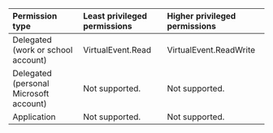 |Permission type|Least privileged permissions|Higher privileged permissions|
|:---|:---|:---|
|Delegated (work or school account)|VirtualEvent.Read|VirtualEvent.ReadWrite|
|Delegated (personal Microsoft account)|Not supported.|Not supported.|
|Application|Not supported.|Not supported.|